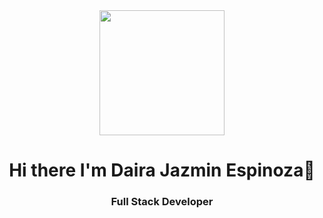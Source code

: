 <div id="header" align="center">
 <img src="https://media.giphy.com/media/JIX9t2j0ZTN9S/giphy.gif" width="200"/>
  <h1 align="center">Hi there I'm Daira Jazmin Espinoza👋 </h1>
   <h3 align="center">Full Stack Developer</h3>
